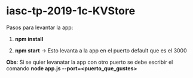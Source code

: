 # iasc-tp-2019-1c-KVStore

Pasos para levantar la app:

1.  **npm install**
    
2.  **npm start** -> Esto levanta a la app en el puerto default que es el 3000
    

**Obs**: Si se quier levanatar la app con otro puerto se debe escribir el comando **node app.js --port=<puerto_que_gustes>**
